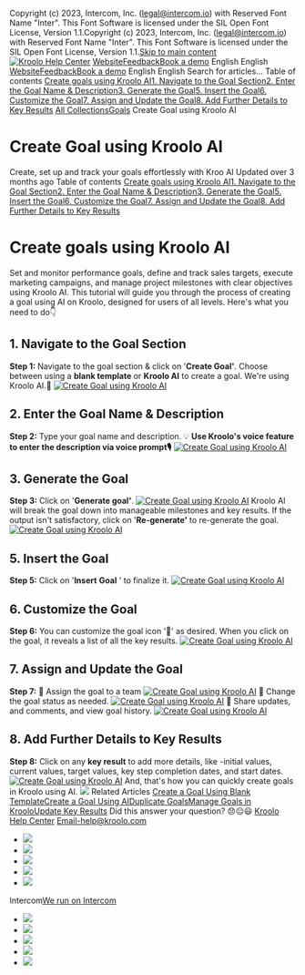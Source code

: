 Copyright (c) 2023, Intercom, Inc. (legal@intercom.io) with Reserved Font Name "Inter". This Font Software is licensed under the SIL Open Font License, Version 1.1.Copyright (c) 2023, Intercom, Inc. (legal@intercom.io) with Reserved Font Name "Inter". This Font Software is licensed under the SIL Open Font License, Version 1.1.[Skip to main content](https://help.kroolo.com/en/articles/9351726-create-goal-using-kroolo-ai#main-content)
[![Kroolo Help Center](https://downloads.intercomcdn.com/i/o/h4qkzypg/611116/ee699fbf23fef0f6d8d4f666d84c/37cdcedd14003d8fdcfdeda0a05c09cb)](https://help.kroolo.com/en/)
[Website](https://kroolo.com/)[Feedback](https://kroolo.featurebase.app/)[Book a demo](https://kroolo.com/book-demo)
English
English
[Website](https://kroolo.com/)[Feedback](https://kroolo.featurebase.app/)[Book a demo](https://kroolo.com/book-demo)
English
English
Search for articles...
Table of contents
[Create goals using Kroolo AI](https://help.kroolo.com/en/articles/9351726-create-goal-using-kroolo-ai#h_6e7ddb2151)[1. Navigate to the Goal Section](https://help.kroolo.com/en/articles/9351726-create-goal-using-kroolo-ai#h_60e16dfb08)[2. Enter the Goal Name & Description](https://help.kroolo.com/en/articles/9351726-create-goal-using-kroolo-ai#h_5155f9ec42)[3. Generate the Goal](https://help.kroolo.com/en/articles/9351726-create-goal-using-kroolo-ai#h_4e7d0c6004)[5. Insert the Goal](https://help.kroolo.com/en/articles/9351726-create-goal-using-kroolo-ai#h_6d9d28c907)[6. Customize the Goal](https://help.kroolo.com/en/articles/9351726-create-goal-using-kroolo-ai#h_b9082f1036)[7. Assign and Update the Goal](https://help.kroolo.com/en/articles/9351726-create-goal-using-kroolo-ai#h_c977118fb7)[8. Add Further Details to Key Results](https://help.kroolo.com/en/articles/9351726-create-goal-using-kroolo-ai#h_d0b560cb85)
[All Collections](https://help.kroolo.com/en/)[Goals](https://help.kroolo.com/en/collections/9304750-goals)
Create Goal using Kroolo AI
# Create Goal using Kroolo AI
Create, set up and track your goals effortlessly with Kroo AI
Updated over 3 months ago
Table of contents
[Create goals using Kroolo AI](https://help.kroolo.com/en/articles/9351726-create-goal-using-kroolo-ai#h_6e7ddb2151)[1. Navigate to the Goal Section](https://help.kroolo.com/en/articles/9351726-create-goal-using-kroolo-ai#h_60e16dfb08)[2. Enter the Goal Name & Description](https://help.kroolo.com/en/articles/9351726-create-goal-using-kroolo-ai#h_5155f9ec42)[3. Generate the Goal](https://help.kroolo.com/en/articles/9351726-create-goal-using-kroolo-ai#h_4e7d0c6004)[5. Insert the Goal](https://help.kroolo.com/en/articles/9351726-create-goal-using-kroolo-ai#h_6d9d28c907)[6. Customize the Goal](https://help.kroolo.com/en/articles/9351726-create-goal-using-kroolo-ai#h_b9082f1036)[7. Assign and Update the Goal](https://help.kroolo.com/en/articles/9351726-create-goal-using-kroolo-ai#h_c977118fb7)[8. Add Further Details to Key Results](https://help.kroolo.com/en/articles/9351726-create-goal-using-kroolo-ai#h_d0b560cb85)
# Create goals using Kroolo AI
Set and monitor performance goals, define and track sales targets, execute marketing campaigns, and manage project milestones with clear objectives using Kroolo AI.
This tutorial will guide you through the process of creating a goal using AI on Kroolo, designed for users of all levels. Here's what you need to do👇
​
## **1. Navigate to the Goal Section**
**Step 1:** Navigate to the goal section & click on '**Create Goal'**.
Choose between using a **blank template** or **Kroolo AI** to create a goal. We're using Kroolo AI.🤖
[![Create Goal using Kroolo AI](https://kroolo-e0b70269b6e2.intercom-attachments-1.com/i/o/1056146012/d8b12b111c98fac90b4d2eb2/d7994224-aa7a-43bb-bd11-350b822012ae.gif?expires=1747842300&signature=3ad9ded5210629279adf279dc359d02cf7eeb8ed40bf88272a09f4da2894016b&req=dSAiEMh6m4FeW%2FMW1HO4za3WSsqBEY73pAWy8VM9XCXu9LVes%2FDs6VzcdHIz%0An2ad1i7zlvLCI%2F4OSPU%3D%0A)](https://kroolo-e0b70269b6e2.intercom-attachments-1.com/i/o/1056146012/d8b12b111c98fac90b4d2eb2/d7994224-aa7a-43bb-bd11-350b822012ae.gif?expires=1747842300&signature=3ad9ded5210629279adf279dc359d02cf7eeb8ed40bf88272a09f4da2894016b&req=dSAiEMh6m4FeW%2FMW1HO4za3WSsqBEY73pAWy8VM9XCXu9LVes%2FDs6VzcdHIz%0An2ad1i7zlvLCI%2F4OSPU%3D%0A)
## **2.** Enter the Goal Name & Description
**Step 2:** Type your goal name and description.
💡 **Use Kroolo's voice feature to enter the description via voice prompt🎙️**
[![Create Goal using Kroolo AI](https://kroolo-e0b70269b6e2.intercom-attachments-1.com/i/o/1056146014/86dd94021c62821482cddd85/c2cdfdbd-35dd-41eb-907b-13b79b9f2e2c.gif?expires=1747842300&signature=51dfca7256bc18f4918e3f9c71cfe30f67de592d106855b08adccbbd004239b5&req=dSAiEMh6m4FeXfMW1HO4zbuePNE260wLX9VkfCWLB%2BBCq9klrMcJsbOi7W6K%0Aq3B0BUmToowHzrwp280%3D%0A)](https://kroolo-e0b70269b6e2.intercom-attachments-1.com/i/o/1056146014/86dd94021c62821482cddd85/c2cdfdbd-35dd-41eb-907b-13b79b9f2e2c.gif?expires=1747842300&signature=51dfca7256bc18f4918e3f9c71cfe30f67de592d106855b08adccbbd004239b5&req=dSAiEMh6m4FeXfMW1HO4zbuePNE260wLX9VkfCWLB%2BBCq9klrMcJsbOi7W6K%0Aq3B0BUmToowHzrwp280%3D%0A)
## 3. Generate the Goal
**Step 3:** Click on '**Generate goal'**.
[![Create Goal using Kroolo AI](https://kroolo-e0b70269b6e2.intercom-attachments-1.com/i/o/1056146021/e82116a17e24fd7bfad12834/53f25415-9054-416e-9b32-b59ecb388269.gif?expires=1747842300&signature=fd4deaef0b1ea1b0c4d3024ee1bb671a804b65c1f3ec947969108581b2e97b19&req=dSAiEMh6m4FdWPMW1HO4zRJdAgmH%2BmYBrAqU2cuGQA878zC8X3QNfIfguy8o%0AbpMOUsKIBreQ85Y5GbY%3D%0A)](https://kroolo-e0b70269b6e2.intercom-attachments-1.com/i/o/1056146021/e82116a17e24fd7bfad12834/53f25415-9054-416e-9b32-b59ecb388269.gif?expires=1747842300&signature=fd4deaef0b1ea1b0c4d3024ee1bb671a804b65c1f3ec947969108581b2e97b19&req=dSAiEMh6m4FdWPMW1HO4zRJdAgmH%2BmYBrAqU2cuGQA878zC8X3QNfIfguy8o%0AbpMOUsKIBreQ85Y5GbY%3D%0A)
Kroolo AI will break the goal down into manageable milestones and key results.
If the output isn't satisfactory, click on '**Re-generate'** to re-generate the goal.
[![Create Goal using Kroolo AI](https://kroolo-e0b70269b6e2.intercom-attachments-1.com/i/o/1056146029/c26003821aa7502961785f8b/3b466cf6-aad2-475a-8a88-ede06da2344c.gif?expires=1747842300&signature=994c5c225627e3be036e99b1c9b4f74cd5f73addb64035988576e542a969a880&req=dSAiEMh6m4FdUPMW1HO4zRIAcSfoCvnhJFrEo12XJMlO%2FkL7SiMWPj%2B3%2BvuZ%0A465MoHJ3tbnZa3GpMZs%3D%0A)](https://kroolo-e0b70269b6e2.intercom-attachments-1.com/i/o/1056146029/c26003821aa7502961785f8b/3b466cf6-aad2-475a-8a88-ede06da2344c.gif?expires=1747842300&signature=994c5c225627e3be036e99b1c9b4f74cd5f73addb64035988576e542a969a880&req=dSAiEMh6m4FdUPMW1HO4zRIAcSfoCvnhJFrEo12XJMlO%2FkL7SiMWPj%2B3%2BvuZ%0A465MoHJ3tbnZa3GpMZs%3D%0A)
## 5. **Insert the Goal**
**Step 5:** Click on '**Insert** **Goal** ' to finalize it.
[![Create Goal using Kroolo AI](https://kroolo-e0b70269b6e2.intercom-attachments-1.com/i/o/1056146034/99c430a21ad1b341faee5a4d/705f9b54-456b-442d-b6c0-2a8fff3a6506.gif?expires=1747842300&signature=e13780fc6a309c7d73f50f83b0caa3ee074043fe901c7537aa9b1c283e283a92&req=dSAiEMh6m4FcXfMW1HO4zeO27kPCA5DWQjfU%2FIdfYWqEIgAqE5iZ9L5te1Iz%0AF4MDN0bF6dyl38xFJLU%3D%0A)](https://kroolo-e0b70269b6e2.intercom-attachments-1.com/i/o/1056146034/99c430a21ad1b341faee5a4d/705f9b54-456b-442d-b6c0-2a8fff3a6506.gif?expires=1747842300&signature=e13780fc6a309c7d73f50f83b0caa3ee074043fe901c7537aa9b1c283e283a92&req=dSAiEMh6m4FcXfMW1HO4zeO27kPCA5DWQjfU%2FIdfYWqEIgAqE5iZ9L5te1Iz%0AF4MDN0bF6dyl38xFJLU%3D%0A)
## **6. Customize the Goal**
**Step 6:** You can customize the goal icon '🎯' as desired. 
When you click on the goal, it reveals a list of all the key results.
[![Create Goal using Kroolo AI](https://kroolo-e0b70269b6e2.intercom-attachments-1.com/i/o/1056146036/9043aa5b2b167b820ab7b37c/603e490f-fd60-467e-b50b-30e17c5f86a3.gif?expires=1747842300&signature=bfc07ed5fe35bdca5553b79a537678a798439ca7bc284c7e5c71a34cde041de2&req=dSAiEMh6m4FcX%2FMW1HO4zaEAo0isju9wxVl1LPcezJVnIF%2F4BQQZ1CSqHrZ3%0Aw3Swjl3NvcsexJNSqZs%3D%0A)](https://kroolo-e0b70269b6e2.intercom-attachments-1.com/i/o/1056146036/9043aa5b2b167b820ab7b37c/603e490f-fd60-467e-b50b-30e17c5f86a3.gif?expires=1747842300&signature=bfc07ed5fe35bdca5553b79a537678a798439ca7bc284c7e5c71a34cde041de2&req=dSAiEMh6m4FcX%2FMW1HO4zaEAo0isju9wxVl1LPcezJVnIF%2F4BQQZ1CSqHrZ3%0Aw3Swjl3NvcsexJNSqZs%3D%0A)
## **7. Assign and Update the Goal**
**Step 7:** 📌 Assign the goal to a team
[![Create Goal using Kroolo AI](https://kroolo-e0b70269b6e2.intercom-attachments-1.com/i/o/1056146038/33a56eb357ba47e0abe903ba/1ccc43f6-0053-4769-a2ac-f2efe55a022a.gif?expires=1747842300&signature=7f4363cb1a60156b75a88486b34033bd5a2442777d73f216ca91e3caa7de6db3&req=dSAiEMh6m4FcUfMW1HO4zYRxseQETm1QOn85%2BHjdrWTqRd98CnMlVtkpSo2I%0ANm2OYxI%2F57p5NwlfSgY%3D%0A)](https://kroolo-e0b70269b6e2.intercom-attachments-1.com/i/o/1056146038/33a56eb357ba47e0abe903ba/1ccc43f6-0053-4769-a2ac-f2efe55a022a.gif?expires=1747842300&signature=7f4363cb1a60156b75a88486b34033bd5a2442777d73f216ca91e3caa7de6db3&req=dSAiEMh6m4FcUfMW1HO4zYRxseQETm1QOn85%2BHjdrWTqRd98CnMlVtkpSo2I%0ANm2OYxI%2F57p5NwlfSgY%3D%0A)
📌 Change the goal status as needed. 
[![Create Goal using Kroolo AI](https://kroolo-e0b70269b6e2.intercom-attachments-1.com/i/o/1056146042/b3e31dbb639408658636507a/f165bd04-0846-46f2-87df-03064c12973f.gif?expires=1747842300&signature=d44840560f8aa8b985b3506c901541fdc5cdb5dcc6908340b12f47e6bacb0b3b&req=dSAiEMh6m4FbW%2FMW1HO4zZlKfcOiGj8Wrsjr%2FIURo7gXy2BcKZ0UD4mKoxaF%0ARvbWsnPyIBWVw91E1h0%3D%0A)](https://kroolo-e0b70269b6e2.intercom-attachments-1.com/i/o/1056146042/b3e31dbb639408658636507a/f165bd04-0846-46f2-87df-03064c12973f.gif?expires=1747842300&signature=d44840560f8aa8b985b3506c901541fdc5cdb5dcc6908340b12f47e6bacb0b3b&req=dSAiEMh6m4FbW%2FMW1HO4zZlKfcOiGj8Wrsjr%2FIURo7gXy2BcKZ0UD4mKoxaF%0ARvbWsnPyIBWVw91E1h0%3D%0A)
📌 Share updates, and comments, and view goal history. 
[![Create Goal using Kroolo AI](https://kroolo-e0b70269b6e2.intercom-attachments-1.com/i/o/1056146046/71b55bbac59b1dc1ccc38a18/a492de41-4c58-470e-b3b7-0f4b5c9e6577.gif?expires=1747842300&signature=2f347e0c992f358cc5ff9ca51a810c3b329dfcfa4cddbbbdc1b92b8f46e82733&req=dSAiEMh6m4FbX%2FMW1HO4zUEX%2BtXdzLcp11dV3%2B4vHBouo0lG3Ik2vlAjGAJc%0AIANHBgLFqXDaQYlr20k%3D%0A)](https://kroolo-e0b70269b6e2.intercom-attachments-1.com/i/o/1056146046/71b55bbac59b1dc1ccc38a18/a492de41-4c58-470e-b3b7-0f4b5c9e6577.gif?expires=1747842300&signature=2f347e0c992f358cc5ff9ca51a810c3b329dfcfa4cddbbbdc1b92b8f46e82733&req=dSAiEMh6m4FbX%2FMW1HO4zUEX%2BtXdzLcp11dV3%2B4vHBouo0lG3Ik2vlAjGAJc%0AIANHBgLFqXDaQYlr20k%3D%0A)
## **8. Add Further Details to Key Results**
**Step 8:** Click on any **key result** to add more details, like -initial values, current values, target values, key step completion dates, and start dates.
[![Create Goal using Kroolo AI](https://kroolo-e0b70269b6e2.intercom-attachments-1.com/i/o/1056146050/fa331ed76d6356368e33510b/c2302b9f-453b-424a-89ff-882c0af970e9.png?expires=1747842300&signature=bd5ce7b79e2e93dc0c2cb07c9d8c1e3ac1ac73ef971de6741b2d394b09a7d283&req=dSAiEMh6m4FaWfMW1HO4zZFvUQVQmfQ%2BeDBfxguviy5xxiFyrNG67LV8WqE9%0Am3z8V8n%2B5bEcBV1xpnY%3D%0A)](https://kroolo-e0b70269b6e2.intercom-attachments-1.com/i/o/1056146050/fa331ed76d6356368e33510b/c2302b9f-453b-424a-89ff-882c0af970e9.png?expires=1747842300&signature=bd5ce7b79e2e93dc0c2cb07c9d8c1e3ac1ac73ef971de6741b2d394b09a7d283&req=dSAiEMh6m4FaWfMW1HO4zZFvUQVQmfQ%2BeDBfxguviy5xxiFyrNG67LV8WqE9%0Am3z8V8n%2B5bEcBV1xpnY%3D%0A)
And, that's how you can quickly create goals in Kroolo using AI. 
[![](https://downloads.intercomcdn.com/i/o/1154232060/74f4e1e8b26739a4ef363d51/cta+2.png?expires=1747842300&signature=1c13513158f6973e5e29c64e1f9a6a8a19c6b7b4d00969249461e32a1ea03576&req=dSEiEst9n4FZWfMW1HO4zVU0TFS8CF0RsqWIcF8s7XSFd7byYYxJzgbDtXYs%0AQtxbUUdIjr6MKqvcRnk%3D%0A)](https://kroolo.com/)
Related Articles
[Create a Goal Using Blank Template](https://help.kroolo.com/en/articles/9974188-create-a-goal-using-blank-template)[Create a Goal Using AI](https://help.kroolo.com/en/articles/9974191-create-a-goal-using-ai)[Duplicate Goals](https://help.kroolo.com/en/articles/9978780-duplicate-goals)[Manage Goals in Kroolo](https://help.kroolo.com/en/articles/9983181-manage-goals-in-kroolo)[Update Key Results](https://help.kroolo.com/en/articles/9983182-update-key-results)
Did this answer your question?
😞😐😃
[Kroolo Help Center](https://help.kroolo.com/en/)
Email-help@kroolo.com
  * [![](https://intercom.help/kroolo/assets/svg/icon:social-facebook/FFFFFF)](https://www.facebook.com/profile.php?id=61553808299270)
  * [![](https://intercom.help/kroolo/assets/svg/icon:social-linkedin/FFFFFF)](https://www.linkedin.com/company/getkroolo)
  * [![](https://intercom.help/kroolo/assets/svg/icon:social-instagram/FFFFFF)](https://www.instagram.com/getkroolo)
  * [![](https://intercom.help/kroolo/assets/svg/icon:social-youtube/FFFFFF)](https://www.youtube.com/@getkroolo/featured)
  * [![](https://intercom.help/kroolo/assets/svg/icon:social-twitter-x/FFFFFF)](https://www.twitter.com/getkroolo)


Intercom[We run on Intercom](https://www.intercom.com/intercom-link?company=Kroolo&solution=customer-support&utm_campaign=intercom-link&utm_content=We+run+on+Intercom&utm_medium=help-center&utm_referrer=https%3A%2F%2Fhelp.kroolo.com%2Fen%2Farticles%2F9351726-create-goal-using-kroolo-ai&utm_source=desktop-web)
  * [![](https://intercom.help/kroolo/assets/svg/icon:social-facebook/FFFFFF)](https://www.facebook.com/profile.php?id=61553808299270)
  * [![](https://intercom.help/kroolo/assets/svg/icon:social-linkedin/FFFFFF)](https://www.linkedin.com/company/getkroolo)
  * [![](https://intercom.help/kroolo/assets/svg/icon:social-instagram/FFFFFF)](https://www.instagram.com/getkroolo)
  * [![](https://intercom.help/kroolo/assets/svg/icon:social-youtube/FFFFFF)](https://www.youtube.com/@getkroolo/featured)
  * [![](https://intercom.help/kroolo/assets/svg/icon:social-twitter-x/FFFFFF)](https://www.twitter.com/getkroolo)


